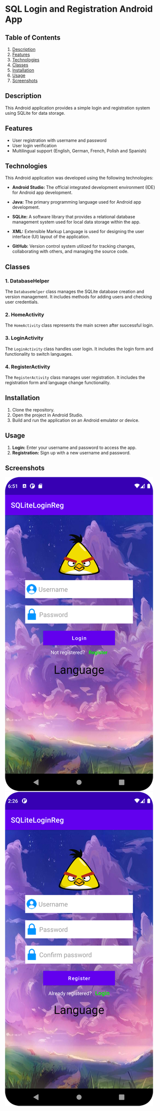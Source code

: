 # SQL Login and Registration Android App

## Table of Contents

1. [Description](#description)
2. [Features](#features)
3. [Technologies](#technologies)
4. [Classes](#classes)
5. [Installation](#installation)
6. [Usage](#usage)
7. [Screenshots](#screenshots)


## Description

This Android application provides a simple login and registration system using SQLite for data storage.

## Features

- User registration with username and password
- User login verification
- Multilingual support (English, German, French, Polish and Spanish)

## Technologies

This Android application was developed using the following technologies:

- **Android Studio:** The official integrated development environment (IDE) for Android app development.
  
- **Java:** The primary programming language used for Android app development.

- **SQLite:** A software library that provides a relational database management system used for local data storage within the app.

- **XML:** Extensible Markup Language is used for designing the user interface (UI) layout of the application.

- **GitHub:** Version control system utilized for tracking changes, collaborating with others, and managing the source code.

## Classes

### 1. DatabaseHelper

The `DatabaseHelper` class manages the SQLite database creation and version management. It includes methods for adding users and checking user credentials.

### 2. HomeActivity
The `HomeActivity` class represents the main screen after successful login.

### 3. LoginActivity
The `LoginActivity` class handles user login. It includes the login form and functionality to switch languages.

### 4. RegisterActivity
The `RegisterActivity` class manages user registration. It includes the registration form and language change functionality.

## Installation

1. Clone the repository.
2. Open the project in Android Studio.
3. Build and run the application on an Android emulator or device.

## Usage

1. **Login:** Enter your username and password to access the app.
2. **Registration:** Sign up with a new username and password.

## Screenshots
<!-- Add more screenshots later -->
![Screenshot 1](https://github.com/FuzzyWuzzy8/SQLiteLoginReg/blob/master/screenshots/SQL_1.png)
![Screenshot 2](https://github.com/FuzzyWuzzy8/SQLiteLoginReg/blob/master/screenshots/SQL_2.png)
